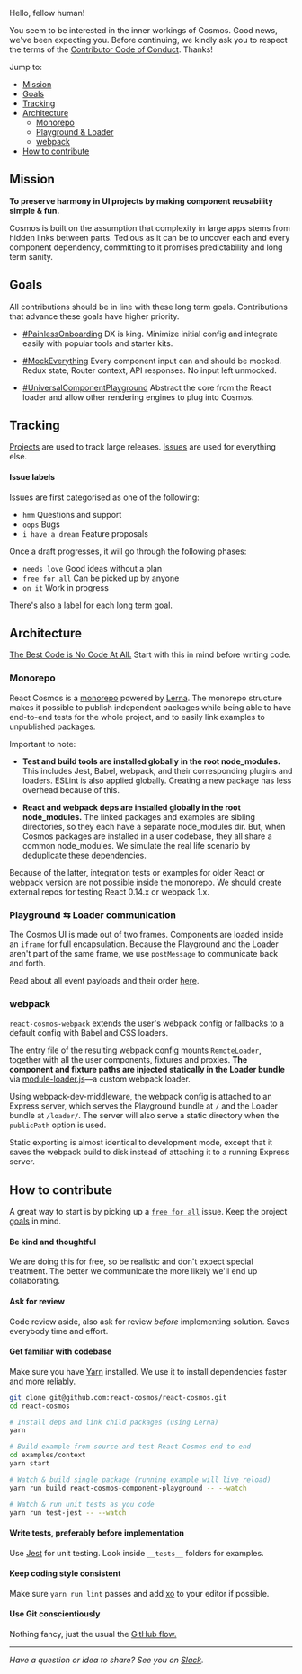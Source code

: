 Hello, fellow human!

You seem to be interested in the inner workings of Cosmos. Good news, we've been expecting you. Before continuing, we kindly ask you to respect the terms of the [Contributor Code of Conduct](CODE_OF_CONDUCT.md). Thanks!

Jump to:

- [Mission](#mission)
- [Goals](#goals)
- [Tracking](#tracking)
- [Architecture](#architecture)
  - [Monorepo](#monorepo)
  - [Playground & Loader](#playground--loader-communication)
  - [webpack](#webpack)
- [How to contribute](#how-to-contribute)

## Mission

**To preserve harmony in UI projects by making component reusability simple & fun.**

Cosmos is built on the assumption that complexity in large apps stems from hidden links between parts. Tedious as it can be to uncover each and every component dependency, committing to it promises predictability and long term sanity.

## Goals

All contributions should be in line with these long term goals. Contributions that advance these goals have higher priority.

- [#PainlessOnboarding](https://github.com/react-cosmos/react-cosmos/labels/%23PainlessOnboarding) DX is king. Minimize initial config and integrate easily with popular tools and starter kits.

- [#MockEverything](https://github.com/react-cosmos/react-cosmos/labels/%23MockEverything) Every component input can and should be mocked. Redux state, Router context, API responses. No input left unmocked.

- [#UniversalComponentPlayground](https://github.com/react-cosmos/react-cosmos/labels/%23UniversalComponentPlayground) Abstract the core from the React loader and allow other rendering engines to plug into Cosmos.

## Tracking

[Projects](https://github.com/react-cosmos/react-cosmos/projects) are used to track large releases. [Issues](https://github.com/react-cosmos/react-cosmos/issues) are used for everything else.

#### Issue labels

Issues are first categorised as one of the following:
- `hmm` Questions and support
- `oops` Bugs
- `i have a dream` Feature proposals

Once a draft progresses, it will go through the following phases:
- `needs love` Good ideas without a plan
- `free for all` Can be picked up by anyone
- `on it` Work in progress

There's also a label for each long term goal.

## Architecture

[The Best Code is No Code At All.](http://blog.codinghorror.com/the-best-code-is-no-code-at-all/) Start with this in mind before writing code.

### Monorepo

React Cosmos is a [monorepo](packages) powered by [Lerna](https://github.com/lerna/lerna). The monorepo structure makes it possible to publish independent packages while being able to have end-to-end tests for the whole project, and to easily link examples to unpublished packages.

Important to note:

- **Test and build tools are installed globally in the root node_modules.** This includes Jest, Babel, webpack, and their corresponding plugins and loaders. ESLint is also applied globally. Creating a new package has less overhead because of this.

- **React and webpack deps are installed globally in the root node_modules.** The linked packages and examples are sibling directories, so they each have a separate node_modules dir. But, when Cosmos packages are installed in a user codebase, they all share a common node_modules. We simulate the real life scenario by deduplicate these dependencies.

Because of the latter, integration tests or examples for older React or webpack version are not possible inside the monorepo. We should create external repos for testing React 0.14.x or webpack 1.x.

### Playground ⇆ Loader communication

The Cosmos UI is made out of two frames. Components are loaded inside an `iframe` for full encapsulation. Because the Playground and the Loader aren't part of the same frame, we use `postMessage` to communicate back and forth.

Read about all event payloads and their order [here](docs/playground-loader.md).

### webpack

`react-cosmos-webpack` extends the user's webpack config or fallbacks to a default config with Babel and CSS loaders.

The entry file of the resulting webpack config mounts `RemoteLoader`, together with all the user components, fixtures and proxies. **The component and fixture paths are injected statically in the Loader bundle** via [module-loader.js](packages/react-cosmos-webpack/src/module-loader.js)—a custom webpack loader.

Using webpack-dev-middleware, the webpack config is attached to an Express server, which serves the Playground bundle at `/` and the Loader bundle at `/loader/`. The server will also serve a static directory when the `publicPath` option is used.

Static exporting is almost identical to development mode, except that it saves the webpack build to disk instead of attaching it to a running Express server.

## How to contribute

A great way to start is by picking up a [`free for all`](https://github.com/react-cosmos/react-cosmos/issues?q=is%3Aopen+is%3Aissue+label%3A%22free+for+all%22) issue. Keep the project [goals](#goals) in mind.

#### Be kind and thoughtful

We are doing this for free, so be realistic and don't expect special treatment. The better we communicate the more likely we'll end up collaborating.

#### Ask for review

Code review aside, also ask for review *before* implementing solution. Saves everybody time and effort.

#### Get familiar with codebase

Make sure you have [Yarn](https://yarnpkg.com/) installed. We use it to install dependencies faster and more reliably.

```bash
git clone git@github.com:react-cosmos/react-cosmos.git
cd react-cosmos

# Install deps and link child packages (using Lerna)
yarn

# Build example from source and test React Cosmos end to end
cd examples/context
yarn start

# Watch & build single package (running example will live reload)
yarn run build react-cosmos-component-playground -- --watch

# Watch & run unit tests as you code
yarn run test-jest -- --watch
```

#### Write tests, preferably before implementation

Use [Jest](https://facebook.github.io/jest/) for unit testing. Look inside `__tests__` folders for examples.

#### Keep coding style consistent

Make sure `yarn run lint` passes and add [xo](https://github.com/sindresorhus/xo) to your editor if possible.

#### Use Git conscientiously

Nothing fancy, just the usual the [GitHub flow.](https://guides.github.com/introduction/flow/)

---

*Have a question or idea to share? See you on [Slack](https://join-react-cosmos.now.sh/).*
